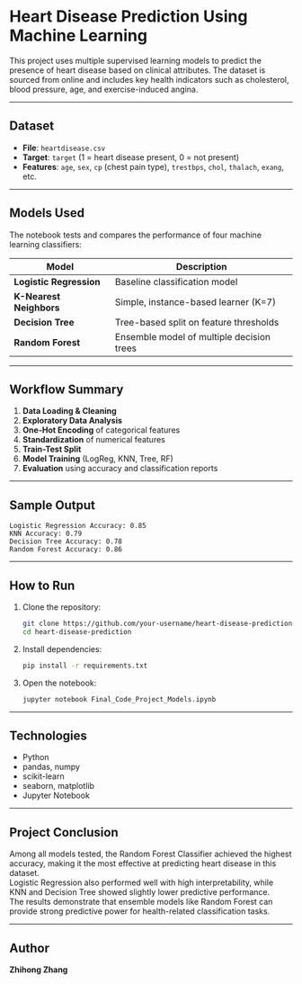 
# Heart Disease Prediction Using Machine Learning

This project uses multiple supervised learning models to predict the presence of heart disease based on clinical attributes. The dataset is sourced from online and includes key health indicators such as cholesterol, blood pressure, age, and exercise-induced angina.

---

## Dataset

- **File**: `heartdisease.csv`
- **Target**: `target` (1 = heart disease present, 0 = not present)
- **Features**: `age`, `sex`, `cp` (chest pain type), `trestbps`, `chol`, `thalach`, `exang`, etc.

---

## Models Used

The notebook tests and compares the performance of four machine learning classifiers:

| Model                     | Description                            |
|--------------------------|----------------------------------------|
| **Logistic Regression**  | Baseline classification model          |
| **K-Nearest Neighbors**  | Simple, instance-based learner (K=7)   |
| **Decision Tree**        | Tree-based split on feature thresholds |
| **Random Forest**        | Ensemble model of multiple decision trees |

---

## Workflow Summary

1. **Data Loading & Cleaning**
2. **Exploratory Data Analysis**
3. **One-Hot Encoding** of categorical features
4. **Standardization** of numerical features
5. **Train-Test Split**
6. **Model Training** (LogReg, KNN, Tree, RF)
7. **Evaluation** using accuracy and classification reports

---

## Sample Output

```text
Logistic Regression Accuracy: 0.85
KNN Accuracy: 0.79
Decision Tree Accuracy: 0.78
Random Forest Accuracy: 0.86
```

---

## How to Run

1. Clone the repository:
   ```bash
   git clone https://github.com/your-username/heart-disease-prediction.git
   cd heart-disease-prediction
   ```

2. Install dependencies:
   ```bash
   pip install -r requirements.txt
   ```

3. Open the notebook:
   ```bash
   jupyter notebook Final_Code_Project_Models.ipynb
   ```

---

## Technologies

- Python
- pandas, numpy
- scikit-learn
- seaborn, matplotlib
- Jupyter Notebook

---

## Project Conclusion

Among all models tested, the Random Forest Classifier achieved the highest accuracy, making it the most effective at predicting heart disease in this dataset.  
Logistic Regression also performed well with high interpretability, while KNN and Decision Tree showed slightly lower predictive performance.  
The results demonstrate that ensemble models like Random Forest can provide strong predictive power for health-related classification tasks.

---
## Author
**Zhihong Zhang**  

